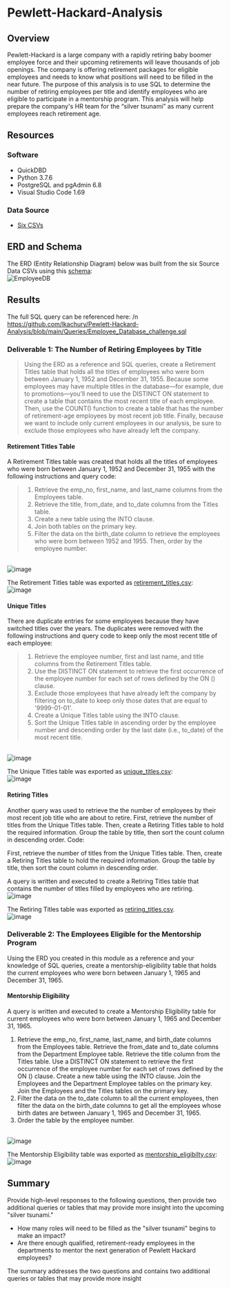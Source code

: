 # Pewlett-Hackard-Analysis

## Overview 
Pewlett-Hackard is a large company with a rapidly retiring baby boomer employee force and their upcoming retirements will leave thousands of job openings. The company is offering retirement packages for eligible employees and needs to know what positions will need to be filled in the near future. The purpose of this analysis is to use SQL to determine the number of retiring employees per title and identify employees who are eligible to participate in a mentorship program. This analysis will help prepare the company's HR team for the “silver tsunami” as many current employees reach retirement age.

## Resources
### Software
- QuickDBD
- Python 3.7.6
- PostgreSQL and pgAdmin 6.8
- Visual Studio Code 1.69
### Data Source
- [Six CSVs](https://github.com/lkachury/Pewlett-Hackard-Analysis/tree/main/Data/Data%20Source%20CSVs) 

## ERD and Schema
The ERD (Entity Relationship Diagram) below was built from the six Source Data CSVs using this [schema](https://github.com/lkachury/Pewlett-Hackard-Analysis/blob/main/Queries/schema.sql): 
<br /> ![EmployeeDB](https://user-images.githubusercontent.com/108038989/185003521-737ddff9-d366-40f2-b2dc-716ac5378778.png)

## Results
The full SQL query can be referenced here: /n
https://github.com/lkachury/Pewlett-Hackard-Analysis/blob/main/Queries/Employee_Database_challenge.sql

### Deliverable 1: The Number of Retiring Employees by Title
> Using the ERD as a reference and SQL queries, create a Retirement Titles table that holds all the titles of employees who were born between January 1, 1952 and December 31, 1955. Because some employees may have multiple titles in the database—for example, due to promotions—you’ll need to use the DISTINCT ON statement to create a table that contains the most recent title of each employee. Then, use the COUNT() function to create a table that has the number of retirement-age employees by most recent job title. Finally, because we want to include only current employees in our analysis, be sure to exclude those employees who have already left the company.

#### Retirement Titles Table
A Retirement Titles table was created that holds all the titles of employees who were born between January 1, 1952 and December 31, 1955 with the following instructions and query code:
  > 1. Retrieve the emp_no, first_name, and last_name columns from the Employees table.
  > 2. Retrieve the title, from_date, and to_date columns from the Titles table.
  > 3. Create a new table using the INTO clause.
  > 4. Join both tables on the primary key.
  > 5. Filter the data on the birth_date column to retrieve the employees who were born between 1952 and 1955. Then, order by the employee number.

<br /> ![image](https://user-images.githubusercontent.com/108038989/184790961-91d2427b-a9e1-4ab8-bbee-7b660b6bbcde.png)

The Retirement Titles table was exported as [retirement_titles.csv](https://github.com/lkachury/Pewlett-Hackard-Analysis/blob/main/Data/Challenge%20CSVs/retirement_titles.csv):
<br /> ![image](https://user-images.githubusercontent.com/108038989/184791268-82ada60b-54f1-4f48-9a32-ed0e313e4fc6.png)

#### Unique Titles
There are duplicate entries for some employees because they have switched titles over the years. The duplicates were removed with the following instructions and query code to keep only the most recent title of each employee:
  > 1. Retrieve the employee number, first and last name, and title columns from the Retirement Titles table.
  > 2. Use the DISTINCT ON statement to retrieve the first occurrence of the employee number for each set of rows defined by the ON () clause.
  > 3. Exclude those employees that have already left the company by filtering on to_date to keep only those dates that are equal to '9999-01-01'.
  > 4. Create a Unique Titles table using the INTO clause.
  > 5. Sort the Unique Titles table in ascending order by the employee number and descending order by the last date (i.e., to_date) of the most recent title.

<br /> ![image](https://user-images.githubusercontent.com/108038989/184792430-b8f741ff-4b29-4cd3-8cc5-3abb88836f2b.png)

The Unique Titles table was exported as [unique_titles.csv](https://github.com/lkachury/Pewlett-Hackard-Analysis/blob/main/Data/Challenge%20CSVs/unique_titles.csv):
<br /> ![image](https://user-images.githubusercontent.com/108038989/184792559-b9ca5202-b929-4384-9b5c-42158331169d.png)

#### Retiring Titles
Another query was used to retrieve the the number of employees by their most recent job title who are about to retire. First, retrieve the number of titles from the Unique Titles table. Then, create a Retiring Titles table to hold the required information. Group the table by title, then sort the count column in descending order.
Code: 

First, retrieve the number of titles from the Unique Titles table.
Then, create a Retiring Titles table to hold the required information.
Group the table by title, then sort the count column in descending order.

A query is written and executed to create a Retiring Titles table that contains the number of titles filled by employees who are retiring.
<br /> ![image](https://user-images.githubusercontent.com/108038989/184793673-e0097e8e-d132-4a6d-8bd0-bfe29a45784e.png)

The Retiring Titles table was exported as [retiring_titles.csv](https://github.com/lkachury/Pewlett-Hackard-Analysis/blob/main/Data/retiring_titles.csv).
<br /> ![image](https://user-images.githubusercontent.com/108038989/184793621-237db3c3-d0ff-4570-a456-d952e743acaf.png)

### Deliverable 2: The Employees Eligible for the Mentorship Program
Using the ERD you created in this module as a reference and your knowledge of SQL queries, create a mentorship-eligibility table that holds the current employees who were born between January 1, 1965 and December 31, 1965.

#### Mentorship Eligibility

A query is written and executed to create a Mentorship Eligibility table for current employees who were born between January 1, 1965 and December 31, 1965.
1. Retrieve the emp_no, first_name, last_name, and birth_date columns from the Employees table.
Retrieve the from_date and to_date columns from the Department Employee table.
Retrieve the title column from the Titles table.
Use a DISTINCT ON statement to retrieve the first occurrence of the employee number for each set of rows defined by the ON () clause.
Create a new table using the INTO clause.
Join the Employees and the Department Employee tables on the primary key.
Join the Employees and the Titles tables on the primary key.
8. Filter the data on the to_date column to all the current employees, then filter the data on the birth_date columns to get all the employees whose birth dates are between January 1, 1965 and December 31, 1965.
9. Order the table by the employee number.

<br /> ![image](https://user-images.githubusercontent.com/108038989/184796485-7e1d9829-fd27-430d-8d99-8ea2473b39ca.png)

The Mentorship Eligibility table was exported as [mentorship_eligibilty.csv](https://github.com/lkachury/Pewlett-Hackard-Analysis/blob/main/Data/mentorship_eligibility.csv):
<br /> ![image](https://user-images.githubusercontent.com/108038989/184796674-198b8afd-9f6d-42d8-99ea-9c2c0bfb241e.png)


## Summary
Provide high-level responses to the following questions, then provide two additional queries or tables that may provide more insight into the upcoming "silver tsunami."
- How many roles will need to be filled as the "silver tsunami" begins to make an impact?
- Are there enough qualified, retirement-ready employees in the departments to mentor the next generation of Pewlett Hackard employees?

The summary addresses the two questions and contains two additional queries or tables that may provide more insight

